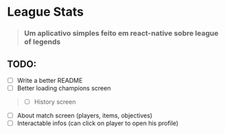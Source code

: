 # League Stats

> ### Um aplicativo simples feito em react-native sobre league of legends


## TODO:

 - [ ] Write a better README
 - [ ] Better loading champions screen

 > - [ ] History screen
 - [ ] About match screen (players, items, objectives)
 - [ ] Interactable infos (can click on player to open his profile)
